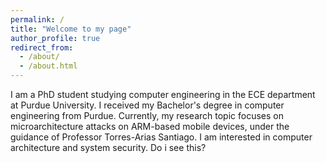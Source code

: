 ```yaml
---
permalink: /
title: "Welcome to my page"
author_profile: true
redirect_from: 
  - /about/
  - /about.html
---
```

I am a PhD student studying computer engineering in the ECE department at Purdue University. I received my Bachelor's degree in computer engineering from Purdue. Currently, my research topic focuses on microarchitecture attacks on ARM-based mobile devices, under the guidance of Professor Torres-Arias Santiago. I am interested in computer architecture and system security. Do i see this?